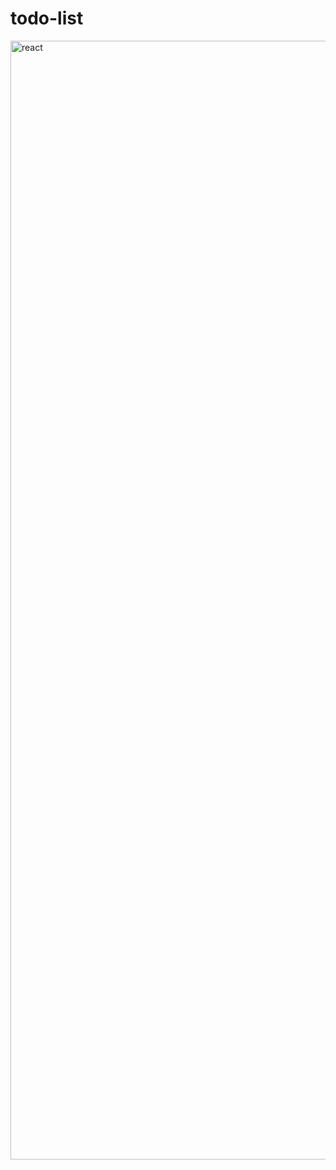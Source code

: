 # todo-list

<img width="1790" alt="react" src="https://github.com/user-attachments/assets/31f85cc9-e3d4-4c15-ab12-d99bcb730892" />
